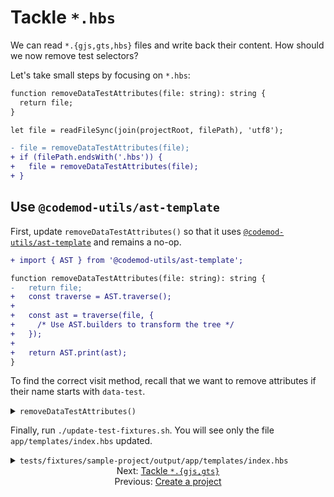 # Tackle `*.hbs`

We can read `*.{gjs,gts,hbs}` files and write back their content. How should we now remove test selectors?

Let's take small steps by focusing on `*.hbs`:

```diff
function removeDataTestAttributes(file: string): string {
  return file;
}

let file = readFileSync(join(projectRoot, filePath), 'utf8');

- file = removeDataTestAttributes(file);
+ if (filePath.endsWith('.hbs')) {
+   file = removeDataTestAttributes(file);
+ }
```


## Use `@codemod-utils/ast-template`

First, update `removeDataTestAttributes()` so that it uses [`@codemod-utils/ast-template`](../../packages/ast/template/README.md#what-is-it) and remains a no-op.

```diff
+ import { AST } from '@codemod-utils/ast-template';

function removeDataTestAttributes(file: string): string {
-   return file;
+   const traverse = AST.traverse();
+
+   const ast = traverse(file, {
+     /* Use AST.builders to transform the tree */
+   });
+
+   return AST.print(ast);
}
```

To find the correct visit method, recall that we want to remove attributes if their name starts with `data-test`.

<details>

<summary><code>removeDataTestAttributes()</code></summary>

```diff
import { AST } from '@codemod-utils/ast-template';

function removeDataTestAttributes(file: string): string {
  const traverse = AST.traverse();

  const ast = traverse(file, {
-     /* Use AST.builders to transform the tree */
+     AttrNode(node) {
+       if (!node.name.startsWith('data-test')) {
+         return;
+       }
+
+       return null;
+     },
  });

  return AST.print(ast);
}
```

</details>

Finally, run `./update-test-fixtures.sh`. You will see only the file `app/templates/index.hbs` updated.

<details>

<summary><code>tests/fixtures/sample-project/output/app/templates/index.hbs</code></summary>

```diff
- <div data-test-my-component>
+ <div>
  <MyComponent />
</div>
```

</details>


<div align="center">
  <div>
    Next: <a href="./03-tackle-gjs-gts.md">Tackle <code>*.{gjs,gts}</code></a>
  </div>
  <div>
    Previous: <a href="./01-create-a-project.md">Create a project</a>
  </div>
</div>
